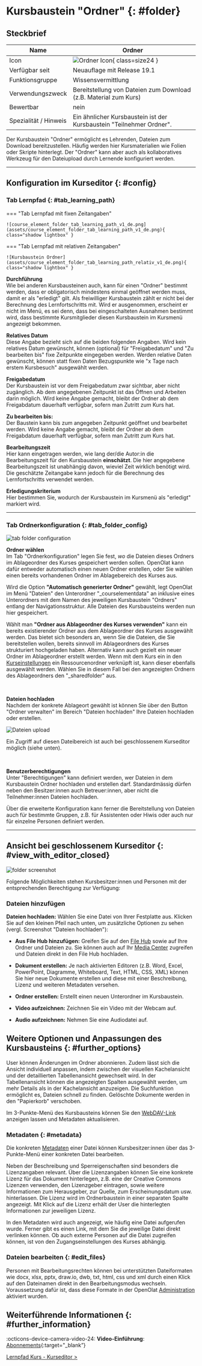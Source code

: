 # Kursbaustein "Ordner" {: #folder}

## Steckbrief

Name | Ordner
---------|----------
Icon | ![Ordner Icon](assets/folder.png){ class=size24  }
Verfügbar seit | Neuauflage mit Release 19.1
Funktionsgruppe | Wissensvermittlung
Verwendungszweck | Bereitstellung von Dateien zum Download (z.B. Material zum Kurs)
Bewertbar | nein
Spezialität / Hinweis | Ein ähnlicher Kursbaustein ist der Kursbaustein "Teilnehmer Ordner". 


Der Kursbaustein "Ordner" ermöglicht es Lehrenden, Dateien zum Download bereitzustellen. Häufig werden hier Kursmaterialien wie Folien oder Skripte hinterlegt. Der "Ordner" kann aber auch als kollaboratives Werkzeug für den Dateiupload durch Lernende konfiguriert werden.

---

## Konfiguration im Kurseditor {: #config}

### Tab Lernpfad {: #tab_learning_path}

=== "Tab Lernpfad mit fixen Zeitangaben"
    
    ![course_element_folder_tab_learning_path_v1_de.png](assets/course_element_folder_tab_learning_path_v1_de.png){ class="shadow lightbox" }


=== "Tab Lernpfad mit relativen Zeitangaben"

    ![Kursbaustein Ordner](assets/course_element_folder_tab_learning_path_relativ_v1_de.png){ class="shadow lightbox" } 



**Durchführung**<br>
Wie bei anderen Kursbausteinen auch, kann für einen "Ordner" bestimmt werden, dass er obligatorisch mindestens einmal geöffnet werden muss, damit er als "erledigt" gilt. 
Als freiwilliger Kursbaustein zählt er nicht bei der Berechnung des Lernfortschritts mit.
Wird er ausgenommen, erscheint er nicht im Menü, es sei denn, dass bei eingeschalteten Ausnahmen bestimmt wird, dass bestimmte Kursmitglieder diesen Kursbaustein im Kursmenü angezeigt bekommen.


**Relatives Datum**<br>
Diese Angabe bezieht sich auf die beiden folgenden Angaben. Wird kein relatives Datum gewünscht, können (optional) für "Freigabedatum" und "Zu bearbeiten bis" fixe Zeitpunkte eingegeben werden. Werden relative Daten gewünscht, können statt fixen Daten Bezugspunkte wie "x Tage nach erstem Kursbesuch" ausgewählt werden.


**Freigabedatum**<br>
Der Kursbaustein ist vor dem Freigabedatum zwar sichtbar, aber nicht zugänglich. Ab dem angegebenen Zeitpunkt ist das Öffnen und Arbeiten darin möglich. Wird keine Angabe gemacht, bleibt der Ordner ab dem Freigabdatum dauerhaft verfügbar, sofern man Zutritt zum Kurs hat.


**Zu bearbeiten bis:**<br>
Der Baustein kann bis zum angegeben Zeitpunkt geöffnet und bearbeitet werden. 
Wird keine Angabe gemacht, bleibt der Ordner ab dem Freigabdatum dauerhaft verfügbar, sofern man Zutritt zum Kurs hat. 


**Bearbeitungszeit**<br>
Hier kann eingetragen werden, wie lang der/die Autor:in die Bearbeitungszeit für den Kursbaustein **einschätzt**. Die hier angegebene Bearbeitungszeit ist unabhängig davon, wieviel Zeit wirklich benötigt wird. Die geschätzte Zeitangabe kann jedoch für die Berechnung des Lernfortschritts verwendet werden.


**Erledigungskriterium**<br>
Hier bestimmen Sie, wodurch der Kursbaustein im Kursmenü als "erledigt" markiert wird.

---

### Tab Ordnerkonfiguration {: #tab_folder_config}

![tab folder configuration](assets/KB_Ordner_16.png)


**Ordner wählen**<br>
Im Tab "Ordnerkonfiguration" legen Sie fest, *wo* die Dateien dieses Ordners im Ablageordner des Kurses gespeichert werden sollen. OpenOlat kann dafür entweder automatisch einen neuen Ordner erstellen, oder Sie wählen einen bereits vorhandenen Ordner im Ablagebereich des Kurses aus.

Wird die Option **"Automatisch generierter Ordner"** gewählt, legt OpenOlat im Menü "Dateien" den Unterordner "_courselementdata" an inklusive eines Unterordners mit dem Namen des jeweiligen Kursbaustein "Ordners" entlang der Navigationsstruktur. Alle Dateien des Kursbausteins werden nun hier gespeichert.

Wählt man **"Ordner aus Ablageordner des Kurses verwenden"** kann ein bereits existierender Ordner aus dem Ablageordner des Kurses ausgewählt werden. Das bietet sich besonders an, wenn Sie die Dateien, die Sie bereitstellen wollen, bereits sinnvoll im Ablageordners des Kurses strukturiert hochgeladen haben. Alternativ kann auch gezielt ein neuer Ordner im Ablageordner erstellt werden. Wenn mit dem Kurs ein in den [Kurseinstellungen](../learningresources/Course_Settings.de.md) ein Ressourcenordner verknüpft ist, kann dieser ebenfalls ausgewählt werden. Wählen Sie in diesem Fall bei den angezeigten Ordnern des Ablageordners den "_sharedfolder" aus.

<br>

**Dateien hochladen**<br>
Nachdem der konkrete Ablageort gewählt ist können Sie über den Button "Ordner verwalten" im Bereich "Dateien hochladen" Ihre Dateien hochladen oder erstellen. 

![Dateien upload](assets/KB_Ordner_Datei_upload.png )

Ein Zugriff auf diesen Dateibereich ist auch bei geschlossenem Kurseditor möglich (siehe unten).

<br>

**Benutzerberechtigungen**<br>
Unter "Berechtigungen" kann definiert werden, wer Dateien in dem Kursbaustein Ordner hochladen und erstellen darf. Standardmässig dürfen neben den Besitzer:innen auch Betreuer:innen, aber nicht die Teilnehmer:innen Dateien hochladen.

Über die erweiterte Konfiguration kann ferner die Bereitstellung von Dateien auch für bestimmte Gruppen, z.B. für Assistenten oder Hiwis oder auch nur für einzelne Personen definiert werden. 

---

## Ansicht bei geschlossenem Kurseditor {: #view_with_editor_closed}

![folder screenshot](assets/Kursbasutein_Ordner_191a.jpg)

Folgende Möglichkeiten stehen Kursbesitzer:innen und Personen mit der entsprechenden Berechtigung zur Verfügung:

### Dateien hinzufügen

**Dateien hochladen:** Wählen Sie eine Datei von Ihrer Festplatte aus. Klicken Sie auf den kleinen Pfeil nach unten, um zusätzliche Optionen zu sehen (vergl. Screenshot "Dateien hochladen"):

 * **Aus File Hub hinzufügen:** Greifen Sie auf den [File Hub](../personal_menu/File_Hub.de.md) sowie auf Ihre Ordner und Dateien zu. Sie können auch auf Ihr [Media Center](../personal_menu/Media_Center.de.md) zugreifen und Dateien direkt in den File Hub hochladen.
  
* **Dokument erstellen:** Je nach aktivierten Editoren (z.B. Word, Excel, PowerPoint, Diagramme, Whiteboard, Text, HTML, CSS, XML) können Sie hier neue Dokumente erstellen und diese mit einer Beschreibung, Lizenz und weiteren Metadaten versehen.
  
* **Ordner erstellen:** Erstellt einen neuen Unterordner im Kursbaustein.
  
* **Video aufzeichnen:** Zeichnen Sie ein Video mit der Webcam auf.
  
* **Audio aufzeichnen:** Nehmen Sie eine Audiodatei auf.


## Weitere Optionen und Anpassungen des Kursbausteins {: #further_options}

User können Änderungen im Ordner abonnieren. Zudem lässt sich die Ansicht individuell anpassen, indem zwischen der visuellen Kachelansicht und der detaillierten Tabellenansicht gewechselt wird. In der Tabellenansicht können die angezeigten Spalten ausgewählt werden, um mehr Details als in der Kachelansicht anzuzeigen. Die Suchfunktion ermöglicht es, Dateien schnell zu finden. Gelöschte Dokumente werden in den "Papierkorb" verschoben.

Im 3-Punkte-Menü des Kursbausteins können Sie den [WebDAV-Link](../basic_concepts/Using_WebDAV.de.md) anzeigen lassen und Metadaten aktualisieren. 


### Metadaten {: #metadata}

Die konkreten [Metadaten](../basic_concepts/Full_Text_Search.de.md#metadata) einer Datei können Kursbesitzer:innen über das 3-Punkte-Menü einer konkreten Datei bearbeiten. 

Neben der Beschreibung und Sperreigenschaften sind besonders die Lizenzangaben relevant. Über die Lizenzangaben können Sie eine konkrete Lizenz für das Dokument hinterlegen, z.B. eine der Creative Commons Lizenzen verwenden, den Lizenzgeber eintragen, sowie weitere Informationen zum Herausgeber, zur Quelle, zum Erscheinungsdatum usw. hinterlassen. Die Lizenz wird im Ordnerbaustein in einer separaten Spalte angezeigt. Mit Klick auf die Lizenz erhält der User die hinterlegten Informationen zur jeweiligen Lizenz.

In den Metadaten wird auch angezeigt, wie häufig eine Datei aufgerufen wurde. Ferner gibt es einen Link, mit dem Sie die jeweilige Datei direkt verlinken können. Ob auch externe Personen auf die Datei zugreifen können, ist von den Zugangseinstellungen des Kurses abhängig.


### Dateien bearbeiten {: #edit_files}

Personen mit Bearbeitungsrechten können bei unterstützten Dateiformaten wie docx, xlsx, pptx, draw.io, dwb, txt, html, css und xml durch einen Klick auf den Dateinamen direkt in den Bearbeitungsmodus wechseln. Voraussetzung dafür ist, dass diese Formate in der OpenOlat [Administration](../../manual_admin/administration/External_Tools_-_Administration.de.md) aktiviert wurden.


## Weiterführende Informationen {: #further_information}

:octicons-device-camera-video-24: **Video-Einführung**: [Abonnements](<https://www.youtube.com/embed/h9gOqt7TR7Q>){:target="_blank”}

[Lernpfad Kurs - Kurseditor >](../../manual_user/learningresources/Learning_path_course_Course_editor.de.md)<br>

